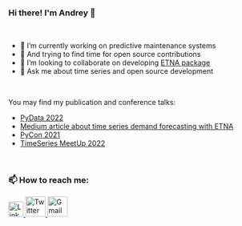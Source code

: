 ### Hi there! I'm Andrey 👋

<br/> 

- 🔭 I’m currently working on predictive maintenance systems
- 🌱 And trying to find time for open source contributions
- 👯 I’m looking to collaborate on developing [ETNA package](https://github.com/tinkoff-ai/etna)
- 💬 Ask me about time series and open source development

<br/> 

You may find my publication and conference talks:

- [PyData 2022](https://youtu.be/8bc0WJENcSY)
- [Medium article about time series demand forecasting with ETNA](https://medium.com/its-tinkoff/time-series-forecasting-with-etna-first-steps-dfaf90c5b919)
- [PyCon 2021](https://youtu.be/VxWHLEFgXnE)
- [TimeSeries MeetUp 2022](https://youtu.be/N1Xy3EqY058)

<br/> 

### 📫 How to reach me:
<a href="https://www.linkedin.com/in/ilekseev/">
  <img src="https://cdn.worldvectorlogo.com/logos/linkedin-icon-2.svg" title="Linkedin" alt="Linkedin Account" width="30"/>
</a>
<a href="https://twitter.com/and_alekseev">
  <img src="https://cdn.worldvectorlogo.com/logos/twitter-6.svg" title="Twitter" alt="Twitter Account" width="40"/>
</a>
<a href="mailto:ilekseev@gmail.com">
  <img src="https://cdn.worldvectorlogo.com/logos/gmail-icon-2.svg" title="Gmail" alt="Gmail Account" width="40"/>
</a>
